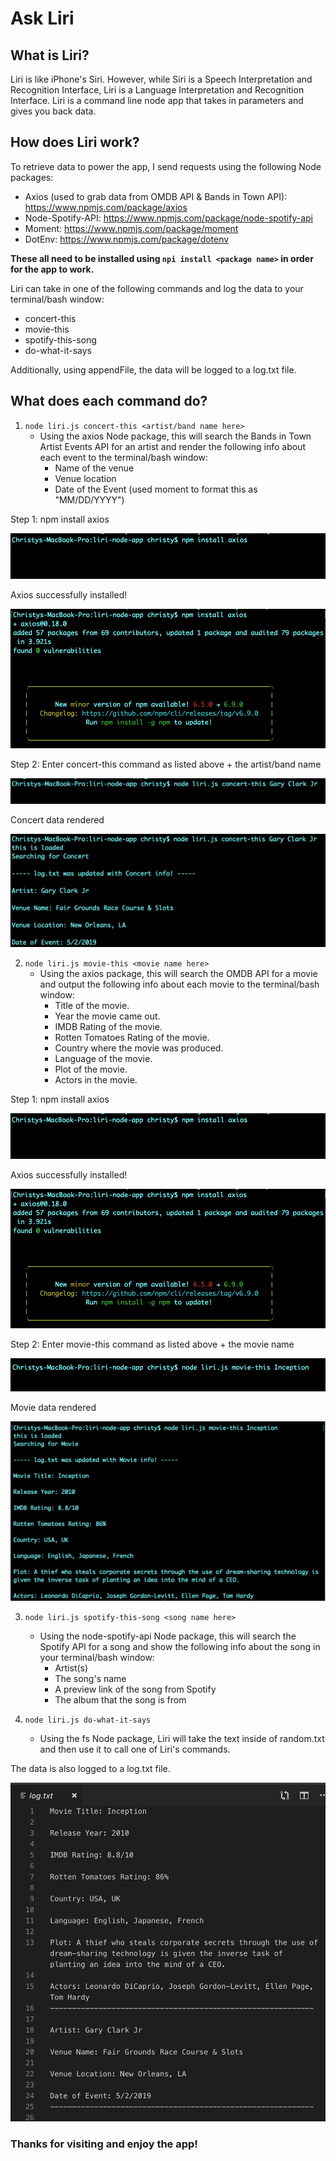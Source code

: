# Ask Liri

## What is Liri? ##

Liri is like iPhone's Siri. However, while Siri is a Speech Interpretation and Recognition Interface, Liri is a Language Interpretation and Recognition Interface. Liri is a command line node app that takes in parameters and gives you back data.

## How does Liri work? ##

To retrieve data to power the app, I send requests using the following Node packages:
* Axios (used to grab data from OMDB API & Bands in Town API): https://www.npmjs.com/package/axios
* Node-Spotify-API: https://www.npmjs.com/package/node-spotify-api
* Moment: https://www.npmjs.com/package/moment
* DotEnv: https://www.npmjs.com/package/dotenv

**These all need to be installed using `npi install <package name>` in order for the app to work.**

Liri can take in one of the following commands and log the data to your terminal/bash window:
* concert-this
* movie-this
* spotify-this-song
* do-what-it-says

Additionally, using appendFile, the data will be logged to a log.txt file.

## What does each command do? ##

1. `node liri.js concert-this <artist/band name here>`
    * Using the axios Node package, this will search the Bands in Town Artist Events API for an artist and render the following info about each event to the terminal/bash window:
        - Name of the venue
        - Venue location
        - Date of the Event (used moment to format this as "MM/DD/YYYY")

Step 1: npm install axios

![1. npm install axios](images/npm-install-axios.png)

Axios successfully installed!

![axios successfully installed](images/axios-installed.png)

Step 2: Enter concert-this command as listed above + the artist/band name

![2. Enter concert-this command](images/concert-this-command.png)

Concert data rendered

![Concert data rendered](images/concert-this-results.png)


2. `node liri.js movie-this <movie name here>`
    * Using the axios package, this will search the OMDB API for a movie and output the following info about each movie to the terminal/bash window:
        - Title of the movie.
        - Year the movie came out.
        - IMDB Rating of the movie.
        - Rotten Tomatoes Rating of the movie.
        - Country where the movie was produced.
        - Language of the movie.
        - Plot of the movie.
        - Actors in the movie.

Step 1: npm install axios

![1. npm install axios](images/npm-install-axios.png)

Axios successfully installed!

![axios successfully installed](images/axios-installed.png)

Step 2: Enter movie-this command as listed above + the movie name

![2. Enter movie-this command](images/movie-this-command.png)

Movie data rendered

![Movie data rendered](images/movie-this-results.png)


3. `node liri.js spotify-this-song <song name here>`
    * Using the node-spotify-api Node package, this will search the Spotify API for a song and show the following info about the song in your terminal/bash window:
        - Artist(s)
        - The song's name
        - A preview link of the song from Spotify
        - The album that the song is from

4. `node liri.js do-what-it-says`
    * Using the fs Node package, Liri will take the text inside of random.txt and then use it to call one of Liri's commands.

The data is also logged to a log.txt file.

![log.txt image](images/log-txt-screen.png)


### Thanks for visiting and enjoy the app! ###




